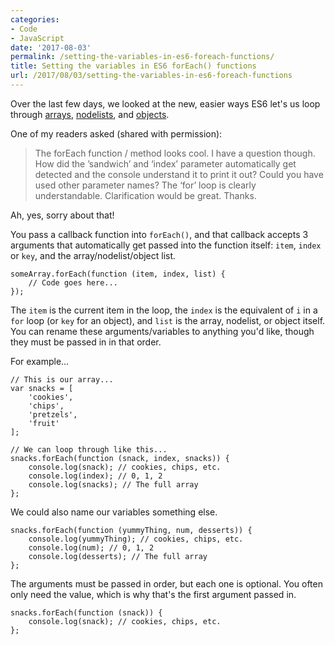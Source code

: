 ```yaml
---
categories:
- Code
- JavaScript
date: '2017-08-03'
permalink: /setting-the-variables-in-es6-foreach-functions/
title: Setting the variables in ES6 forEach() functions
url: /2017/08/03/setting-the-variables-in-es6-foreach-functions
---
```


Over the last few days, we looked at the new, easier ways ES6 let's us loop through [arrays](https://gomakethings.com/looping-through-arrays-the-es6-way/), [nodelists](https://gomakethings.com/looping-through-nodelists-with-es6/), and [objects](https://gomakethings.com/looping-through-objects-with-es6/).

One of my readers asked (shared with permission):

> The forEach function / method looks cool. I have a question though. How did the ’sandwich’ and ‘index’ parameter automatically get detected and the console understand it to print it out? Could you have used other parameter names? The ‘for’ loop is clearly understandable. Clarification would be great. Thanks.

Ah, yes, sorry about that!

You pass a callback function into `forEach()`, and that callback accepts 3 arguments that automatically get passed into the function itself: `item`, `index` or `key`, and the array/nodelist/object list.

```lang-javascript
someArray.forEach(function (item, index, list) {
    // Code goes here...
});
```

The `item` is the current item in the loop, the `index` is the equivalent of `i` in a `for` loop (or `key` for an object), and `list` is the array, nodelist, or object itself. You can rename these arguments/variables to anything you'd like, though they must be passed in in that order.

For example...

```lang-javascript
// This is our array...
var snacks = [
	'cookies',
	'chips',
	'pretzels',
	'fruit'
];

// We can loop through like this...
snacks.forEach(function (snack, index, snacks)) {
	console.log(snack); // cookies, chips, etc.
	console.log(index); // 0, 1, 2
	console.log(snacks); // The full array
};
```

We could also name our variables something else.

```lang-javascript
snacks.forEach(function (yummyThing, num, desserts)) {
	console.log(yummyThing); // cookies, chips, etc.
	console.log(num); // 0, 1, 2
	console.log(desserts); // The full array
};
```

The arguments must be passed in order, but each one is optional. You often only need the value, which is why that's the first argument passed in.

```lang-javascript
snacks.forEach(function (snack)) {
	console.log(snack); // cookies, chips, etc.
};
```
